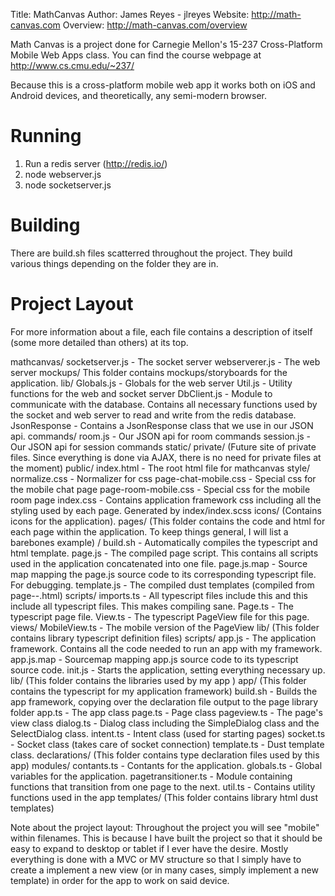 Title: MathCanvas
Author: James Reyes - jlreyes
Website: http://math-canvas.com
Overview: http://math-canvas.com/overview

Math Canvas is a project done for Carnegie Mellon's 15-237 Cross-Platform Mobile
Web Apps class. You can find the course webpage at http://www.cs.cmu.edu/~237/

Because this is a cross-platform mobile web app it works both on iOS and Android
devices, and theoretically, any semi-modern browser.

Running
================================================================================
1. Run a redis server (http://redis.io/)
2. node webserver.js
3. node socketserver.js

Building
================================================================================
There are build.sh files scatterred throughout the project. They build various
things depending on the folder they are in.

Project Layout
===============================================================================
For more information about a file, each file contains a description of
itself (some more detailed than others) at its top.

mathcanvas/
    socketserver.js - The socket server
    webserverer.js - The web server
    mockups/
        This folder contains mockups/storyboards for the application.
    lib/
        Globals.js - Globals for the web server
        Util.js - Utility functions for the web and socket server
        DbClient.js - Module to communicate with the database. Contains
                      all necessary functions used by the socket and web
                      server to read and write from the redis database.
        JsonResponse - Contains a JsonResponse class that we use in our
                       JSON api.
        commands/
            room.js - Our JSON api for room commands
            session.js - Our JSON api for session commands
    static/
        private/
            (Future site of private files. Since everything is done via AJAX,
             there is no need for private files at the moment)
        public/
            index.html - The root html file for mathcanvas
            style/
                normalize.css - Normalizer for css
                page-chat-mobile.css - Special css for the mobile chat page
                page-room-mobile.css - Special css for the mobile room page
                index.css - Contains application framework css including all
                            the styling used by each page. Generated by
                            index/index.scss
                icons/
                    (Contains icons for the application).
            pages/
                (This folder contains the code and html for each page within
                 the application. To keep things general, I will list a
                 barebones example)
                <pagename>/
                    build.sh - Automatically compiles the typescript and
                               html template.
                    page.js - The compiled page script. This contains all
                              scripts used in the application concatenated
                              into one file.
                    page.js.map - Source map mapping the page.js source code
                                  to its corresponding typescript file. For
                                  debugging.
                    template.js - The compiled dust templates (compiled from
                                  page-<pagename>-<devic>.html)
                    scripts/
                        imports.ts - All typescript files include this and
                                     this include all typescript files. This
                                     makes compiling sane.
                        <Pagename>Page.ts - The typescript page file.
                        <Pagename>View.ts - The typescript PageView file for
                                            this page.
                        views/
                            <Pagename>MobileView.ts - The mobile version of
                                                      the PageView
                lib/
                    (This folder contains library typescript definition files)
            scripts/
                app.js - The application framework. Contains all the code
                         needed to run an app with my framework.
                app.js.map - Sourcemap mapping app.js source code to its
                             typescript source code.
                init.js - Starts the application, setting everything necessary
                          up.
                lib/
                    (This folder contains the libraries used by my app )
                app/
                    (This folder contains the typescript for my application
                     framework)
                     build.sh - Builds the app framework, copying over the
                                declaration file output to the page library
                                folder
                     app.ts - The app class
                     page.ts - Page class
                     pageview.ts - The page's view class
                     dialog.ts - Dialog class including the SimpleDialog class
                                 and the SelectDialog class.
                     intent.ts - Intent class (used for starting pages)
                     socket.ts - Socket class (takes care of socket connection)
                     template.ts - Dust template class.
                     declarations/
                        (This folder contains type declaration files used by
                         this app)
                     modules/
                        contants.ts - Contants for the application.
                        globals.ts - Global variables for the application.
                        pagetransitioner.ts - Module containing functions
                                              that transition from one page
                                              to the next.
                        util.ts - Contains utility functions used in the app
                     templates/
                        (This folder contains library html dust templates)
    
Note about the project layout:
Throughout the project you will see "mobile" within filenames. This is because
I have built the project so that it should be easy to expand to desktop or
tablet if I ever have the desire. Mostly everything is done with a MVC or MV
structure so that I simply have to create a implement a new view (or in many
cases, simply implement a new template) in order for the app to work on said
device.
